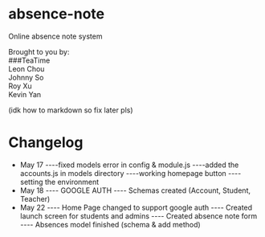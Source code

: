 # absence-note  
Online absence note system  

Brought to you by:  
###TeaTime  
Leon Chou  
Johnny So  
Roy Xu  
Kevin Yan  

(idk how to markdown so fix later pls)
# Changelog
- May 17
----fixed models error in config & module.js
----added the accounts.js in models directory
----working homepage button
----setting the environment
- May 18
---- GOOGLE AUTH
---- Schemas created (Account, Student, Teacher)
- May 22
---- Home Page changed to support google auth
---- Created launch screen for students and admins
---- Created absence note form
---- Absences model finished (schema & add method)
